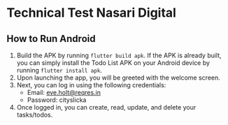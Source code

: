 # Technical Test Nasari Digital

## How to Run Android

1. Build the APK by running `flutter build apk`. If the APK is already built, you can simply install the Todo List APK on your Android device by running `flutter install apk`.
2. Upon launching the app, you will be greeted with the welcome screen.
3. Next, you can log in using the following credentials:
   - Email: eve.holt@reqres.in
   - Password: cityslicka
4. Once logged in, you can create, read, update, and delete your tasks/todos.
